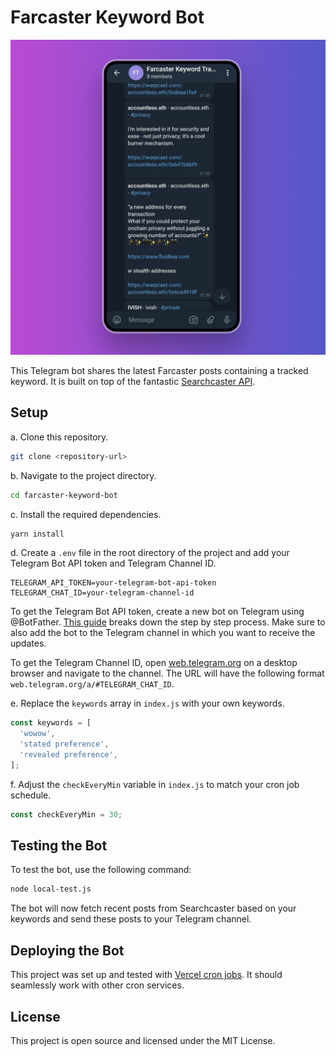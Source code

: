 # Farcaster Keyword Bot

![Screenshot](tgScreen.png)

This Telegram bot shares the latest Farcaster posts containing a tracked keyword. It is built on top of the fantastic [Searchcaster API](https://searchcaster.xyz/docs).

## Setup

a. Clone this repository.

```bash
git clone <repository-url>
```


b. Navigate to the project directory.

```bash
cd farcaster-keyword-bot
```


c. Install the required dependencies.

```bash
yarn install
```


d. Create a `.env` file in the root directory of the project and add your Telegram Bot API token and Telegram Channel ID.

```env
TELEGRAM_API_TOKEN=your-telegram-bot-api-token
TELEGRAM_CHAT_ID=your-telegram-channel-id
```

To get the Telegram Bot API token, create a new bot on Telegram using @BotFather. [This guide](https://github.com/hosein2398/node-telegram-bot-api-tutorial#Creating+new+bot+with+BotFather) breaks down the step by step process. Make sure to also add the bot to the Telegram channel in which you want to receive the updates.

To get the Telegram Channel ID, open [web.telegram.org](web.telegram.org) on a desktop browser and navigate to the channel. The URL will have the following format `web.telegram.org/a/#TELEGRAM_CHAT_ID`.


e. Replace the `keywords` array in `index.js` with your own keywords.

```javascript
const keywords = [
  'wowow',
  'stated preference',
  'revealed preference',
];
```


f. Adjust the `checkEveryMin` variable in `index.js` to match your cron job schedule.

```javascript
const checkEveryMin = 30;
```

## Testing the Bot

To test the bot, use the following command:

```bash
node local-test.js
```

The bot will now fetch recent posts from Searchcaster based on your keywords and send these posts to your Telegram channel.

## Deploying the Bot

This project was set up and tested with [Vercel cron jobs](https://vercel.com/docs/cron-jobs). It should seamlessly work with other cron services.

## License

This project is open source and licensed under the MIT License.